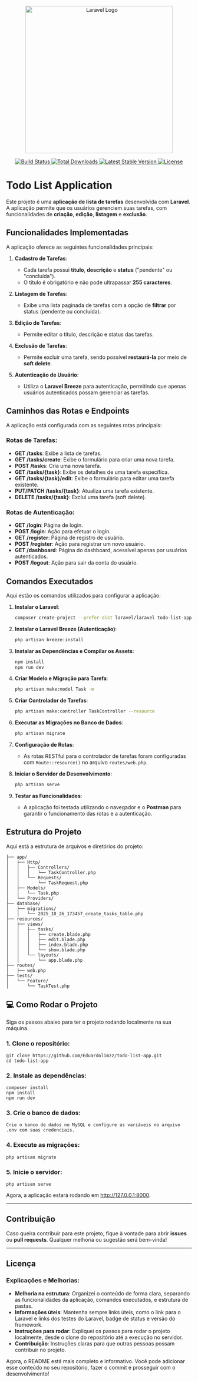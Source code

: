 <p align="center">
    <a href="https://laravel.com" target="_blank">
        <img src="https://raw.githubusercontent.com/laravel/art/master/logo-lockup/5%20SVG/2%20CMYK/1%20Full%20Color/laravel-logolockup-cmyk-red.svg" width="400" alt="Laravel Logo">
    </a>
</p>

<p align="center">
    <a href="https://github.com/laravel/framework/actions">
        <img src="https://github.com/laravel/framework/workflows/tests/badge.svg" alt="Build Status">
    </a>
    <a href="https://packagist.org/packages/laravel/framework">
        <img src="https://img.shields.io/packagist/dt/laravel/framework" alt="Total Downloads">
    </a>
    <a href="https://packagist.org/packages/laravel/framework">
        <img src="https://img.shields.io/packagist/v/laravel/framework" alt="Latest Stable Version">
    </a>
    <a href="https://packagist.org/packages/laravel/framework">
        <img src="https://img.shields.io/packagist/l/laravel/framework" alt="License">
    </a>
</p>

# Todo List Application

Este projeto é uma **aplicação de lista de tarefas** desenvolvida com **Laravel**. A aplicação permite que os usuários gerenciem suas tarefas, com funcionalidades de **criação**, **edição**, **listagem** e **exclusão**.

## Funcionalidades Implementadas

A aplicação oferece as seguintes funcionalidades principais:

1. **Cadastro de Tarefas**: 
   - Cada tarefa possui **título**, **descrição** e **status** ("pendente" ou "concluída").
   - O título é obrigatório e não pode ultrapassar **255 caracteres**.

2. **Listagem de Tarefas**:
   - Exibe uma lista paginada de tarefas com a opção de **filtrar** por status (pendente ou concluída).

3. **Edição de Tarefas**:
   - Permite editar o título, descrição e status das tarefas.

4. **Exclusão de Tarefas**:
   - Permite excluir uma tarefa, sendo possível **restaurá-la** por meio de **soft delete**.

5. **Autenticação de Usuário**:
   - Utiliza o **Laravel Breeze** para autenticação, permitindo que apenas usuários autenticados possam gerenciar as tarefas.

## Caminhos das Rotas e Endpoints

A aplicação está configurada com as seguintes rotas principais:

### **Rotas de Tarefas**:
- **GET /tasks**: Exibe a lista de tarefas.
- **GET /tasks/create**: Exibe o formulário para criar uma nova tarefa.
- **POST /tasks**: Cria uma nova tarefa.
- **GET /tasks/{task}**: Exibe os detalhes de uma tarefa específica.
- **GET /tasks/{task}/edit**: Exibe o formulário para editar uma tarefa existente.
- **PUT/PATCH /tasks/{task}**: Atualiza uma tarefa existente.
- **DELETE /tasks/{task}**: Exclui uma tarefa (soft delete).

### **Rotas de Autenticação**:
- **GET /login**: Página de login.
- **POST /login**: Ação para efetuar o login.
- **GET /register**: Página de registro de usuário.
- **POST /register**: Ação para registrar um novo usuário.
- **GET /dashboard**: Página do dashboard, acessível apenas por usuários autenticados.
- **POST /logout**: Ação para sair da conta do usuário.

## Comandos Executados

Aqui estão os comandos utilizados para configurar a aplicação:

1. **Instalar o Laravel**:
    ```bash
    composer create-project --prefer-dist laravel/laravel todo-list-app
    ```

2. **Instalar o Laravel Breeze (Autenticação)**:
    ```bash
    php artisan breeze:install
    ```

3. **Instalar as Dependências e Compilar os Assets**:
    ```bash
    npm install
    npm run dev
    ```

4. **Criar Modelo e Migração para Tarefa**:
    ```bash
    php artisan make:model Task -m
    ```

5. **Criar Controlador de Tarefas**:
    ```bash
    php artisan make:controller TaskController --resource
    ```

6. **Executar as Migrações no Banco de Dados**:
    ```bash
    php artisan migrate
    ```

7. **Configuração de Rotas**:
    - As rotas RESTful para o controlador de tarefas foram configuradas com `Route::resource()` no arquivo `routes/web.php`.

8. **Iniciar o Servidor de Desenvolvimento**:
    ```bash
    php artisan serve
    ```

9. **Testar as Funcionalidades**:
    - A aplicação foi testada utilizando o navegador e o **Postman** para garantir o funcionamento das rotas e a autenticação.

## Estrutura do Projeto

Aqui está a estrutura de arquivos e diretórios do projeto:

```plaintext
├── app/
│   ├── Http/
│   │   ├── Controllers/
│   │   │   └── TaskController.php
│   │   └── Requests/
│   │       └── TaskRequest.php
│   ├── Models/
│   │   └── Task.php
│   └── Providers/
├── database/
│   ├── migrations/
│   │   └── 2025_10_26_173457_create_tasks_table.php
├── resources/
│   ├── views/
│   │   ├── tasks/
│   │   │   ├── create.blade.php
│   │   │   ├── edit.blade.php
│   │   │   ├── index.blade.php
│   │   │   └── show.blade.php
│   │   └── layouts/
│   │       └── app.blade.php
├── routes/
│   ├── web.php
├── tests/
│   └── Feature/
│       └── TaskTest.php

```
## 💻 Como Rodar o Projeto

Siga os passos abaixo para ter o projeto rodando localmente na sua máquina.

### 1. Clone o repositório:
    git clone https://github.com/Eduardolimzz/todo-list-app.git
    cd todo-list-app

### 2. Instale as dependências:
    composer install
    npm install
    npm run dev
    
### 3. Crie o banco de dados:
    Crie o banco de dados no MySQL e configure as variáveis no arquivo .env com suas credenciais.

### 4. Execute as migrações:
    php artisan migrate

### 5. Inicie o servidor:
    php artisan serve

Agora, a aplicação estará rodando em http://127.0.0.1:8000.

---

##  Contribuição

Caso queira contribuir para este projeto, fique à vontade para abrir **issues** ou **pull requests**. Qualquer melhoria ou sugestão será bem-vinda!

---

##  Licença

### **Explicações e Melhorias**:

- **Melhoria na estrutura**: Organizei o conteúdo de forma clara, separando as funcionalidades da aplicação, comandos executados, e estrutura de pastas.
- **Informações úteis**: Mantenha sempre links úteis, como o link para o Laravel e links dos testes do Laravel, badge de status e versão do framework.
- **Instruções para rodar**: Expliquei os passos para rodar o projeto localmente, desde o clone do repositório até a execução no servidor.
- **Contribuição**: Instruções claras para que outras pessoas possam contribuir no projeto.

Agora, o README está mais completo e informativo. Você pode adicionar esse conteúdo no seu repositório, fazer o commit e prosseguir com o desenvolvimento!

